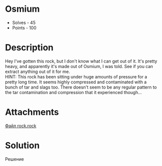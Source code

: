 # Osmium
- Solves - 45
- Points - 100
#
# Description
Hey I've gotten this rock, but I don't know what I can get out of it. 
It's pretty heavy, and apparently it's made out of Osmium, I was told. See if you can extract anything out of it for me.<br>
HINT: 
This rock has been sitting under huge amounts of pressure for a pretty long time. 
It seems highly compressed and contaminated with a bunch of tar and slags too. 
There doesn't seem to be any regular pattern to the tar contamination and compression that it experienced though...

# Attachments
[Файл rock.rock](./sources/rock.rock)
# Solution
Решение
